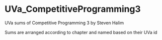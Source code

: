 # UVa_CompetitiveProgramming3
UVa sums of Competitive Programming 3 by Steven Halim


Sums are arranged according to chapter and named based on their UVa id

